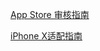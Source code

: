 [App Store 审核指南](https://developer.apple.com/app-store/review/guidelines/cn/)

[iPhone X适配指南](https://developer.apple.com/cn/ios/update-apps-for-iphone-x/)


